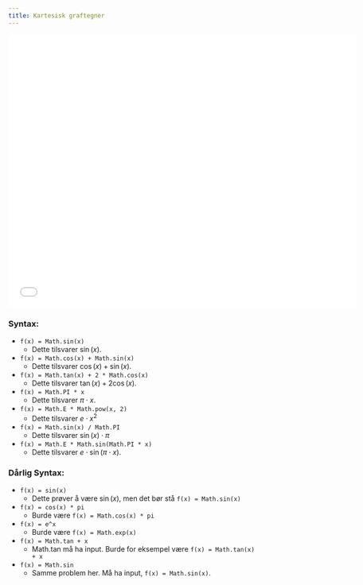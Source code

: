 ```yaml
---
title: Kartesisk graftegner
---
```

<iframe src="Files\kartesiskgraftegner_animasjonmal.html" width="700" height="550" style="border:none;"></iframe>


### Syntax:

- `f(x) = Math.sin(x)`
    - Dette tilsvarer $\sin(x)$.
- `f(x) = Math.cos(x) + Math.sin(x)`
    - Dette tilsvarer $\cos(x) + \sin(x)$.
- `f(x) = Math.tan(x) + 2 * Math.cos(x)`
    - Dette tilsvarer $\tan(x) + 2\cos(x)$.
- `f(x) = Math.PI * x`
    - Dette tilsvarer $\pi\cdot x$.
- `f(x) = Math.E * Math.pow(x, 2)`
    - Dette tilsvarer $e \cdot x^2$
- `f(x) = Math.sin(x) / Math.PI`
    - Dette tilsvarer $\sin(x) \cdot \pi$
- `f(x) = Math.E * Math.sin(Math.PI * x)`
    - Dette tilsvarer $e \cdot \sin(\pi\cdot x)$.

### Dårlig Syntax:

- `f(x) = sin(x)` 
    - Dette prøver å være $\sin(x)$, men det bør stå `f(x) = Math.sin(x)`
- `f(x) = cos(x) * pi` 
    - Burde være `f(x) = Math.cos(x) * pi`
- `f(x) = e^x` 
    - Burde være `f(x) = Math.exp(x)`
- `f(x) = Math.tan + x`
    - Math.tan må ha input. Burde for eksempel være `f(x) = Math.tan(x) + x`
- `f(x) = Math.sin` 
    - Samme problem her. Må ha input, `f(x) = Math.sin(x)`.

